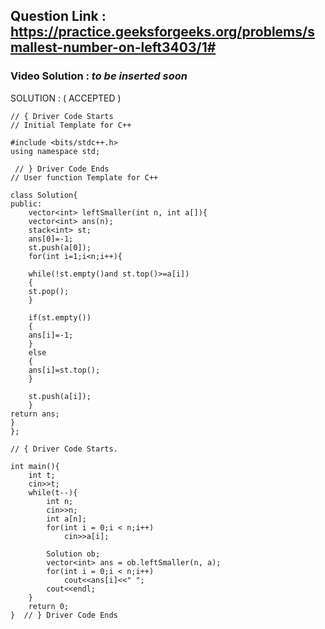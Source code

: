 ## Question Link : https://practice.geeksforgeeks.org/problems/smallest-number-on-left3403/1#

### Video Solution : *to be inserted soon*

SOLUTION : ( ACCEPTED )

```
// { Driver Code Starts
// Initial Template for C++

#include <bits/stdc++.h>
using namespace std;

 // } Driver Code Ends
// User function Template for C++

class Solution{
public:
    vector<int> leftSmaller(int n, int a[]){
    vector<int> ans(n);
    stack<int> st;
    ans[0]=-1;
    st.push(a[0]);
    for(int i=1;i<n;i++){ 
        
    while(!st.empty()and st.top()>=a[i])
    {
    st.pop();
    }

    if(st.empty())
    {
    ans[i]=-1;
    }
    else
    {
    ans[i]=st.top();
    }

    st.push(a[i]);
    }
return ans;
}
};

// { Driver Code Starts.

int main(){
    int t;
    cin>>t;
    while(t--){
        int n;
        cin>>n;
        int a[n];
        for(int i = 0;i < n;i++)
            cin>>a[i];
        
        Solution ob;
        vector<int> ans = ob.leftSmaller(n, a);
        for(int i = 0;i < n;i++)
            cout<<ans[i]<<" ";
        cout<<endl;
    }
    return 0;
}  // } Driver Code Ends
```